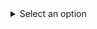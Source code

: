 <details>
  <summary>Select an option</summary>
  <table>
    <tr>
      <td><input type="radio" id="option1"  ></td>
      <td><label for="option1"> Option 1</label></td>
    </tr>
    <tr>
      <td>Hello World</td>
      <td><label for="option2">Option 2</label></td>
    </tr>
    <tr>
      <td><input type="checkbox" id="option3" enabled></td>
      <td><label for="option3">Option 3</label></td>
    </tr>
  </table>
</details>
